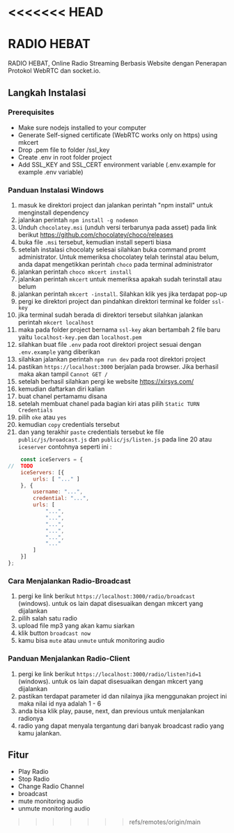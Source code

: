 <<<<<<< HEAD
=======
# RADIO HEBAT
RADIO HEBAT, Online Radio Streaming Berbasis Website dengan Penerapan Protokol WebRTC dan socket.io.

## Langkah Instalasi
### Prerequisites
- Make sure nodejs installed to your computer
- Generate Self-signed certificate (WebRTC works only on https) using mkcert
- Drop .pem file to folder /ssl_key
- Create .env in root folder project
- Add SSL_KEY and SSL_CERT environment variable (.env.example for example .env variable)

### Panduan Instalasi Windows
1. masuk ke direktori project dan jalankan perintah "npm install" untuk menginstall dependency
2. jalankan perintah `npm install -g nodemon`
3. Unduh `chocolatey.msi` (unduh versi terbarunya pada asset) pada link berikut https://github.com/chocolatey/choco/releases
4. buka file `.msi` tersebut, kemudian install seperti biasa
5. setelah instalasi chocolaty selesai silahkan buka command promt administrator. Untuk memeriksa chocolatey telah terinstal atau belum, anda dapat mengetikkan perintah `choco` pada terminal administrator
6. jalankan perintah `choco mkcert install`
7. jalankan perintah `mkcert` untuk memeriksa apakah sudah terinstall atau belum
8. jalankan perintah `mkcert -install`. Silahkan klik yes jika terdapat pop-up
9. pergi ke direktori project dan pindahkan direktori terminal ke folder `ssl-key`
10. jika terminal sudah berada di direktori tersebut silahkan jalankan perintah `mkcert localhost`
11. maka pada folder project bernama `ssl-key` akan bertambah 2 file baru yaitu `localhost-key.pem` dan `localhost.pem`
12. silahkan buat file `.env` pada root direktori project sesuai dengan `.env.example` yang diberikan
13. silahkan jalankan perintah `npm run dev` pada root direktori project
14. pastikan `https://localhost:3000` berjalan pada browser. Jika berhasil maka akan tampil `Cannot GET /`
15. setelah berhasil silahkan pergi ke website https://xirsys.com/
16. kemudian daftarkan diri kalian
17. buat chanel pertamamu disana
18. setelah membuat chanel pada bagian kiri atas pilih `Static TURN Credentials`
19. pilih `oke` atau `yes`
20. kemudian `copy` credentials tersebut
21. dan yang terakhir `paste` credentials tersebut ke file `public/js/broadcast.js` dan `public/js/listen.js` pada line 20 atau `iceserver`
contohnya seperti ini :
```javascript
    const iceServers = {
//  TODO
    iceServers: [{
        urls: [ "..." ]
    }, {
        username: "...",
        credential: "...",
        urls: [
            "...",
            "...",
            "...",
            "...",
            "...",
            "..."
        ]
    }]
};
```

### Cara Menjalankan Radio-Broadcast
1. pergi ke link berikut `https://localhost:3000/radio/broadcast` (windows). untuk os lain dapat disesuaikan dengan mkcert yang dijalankan
2. pilih salah satu radio
3. upload file mp3 yang akan kamu siarkan
4. klik button `broadcast now`
5. kamu bisa `mute` atau `unmute` untuk monitoring audio

### Panduan Menjalankan Radio-Client
1. pergi ke link berikut `https://localhost:3000/radio/listen?id=1` (windows). untuk os lain dapat disesuaikan dengan mkcert yang dijalankan
2. pastikan terdapat parameter id dan nilainya jika menggunakan project ini maka nilai id nya adalah 1 - 6
3. anda bisa klik play, pause, next, dan previous untuk menjalankan radionya
4. radio yang dapat menyala tergantung dari banyak broadcast radio yang kamu jalankan.

## Fitur
- Play Radio
- Stop Radio
- Change Radio Channel
- broadcast
- mute monitoring audio
- unmute monitoring audio
>>>>>>> refs/remotes/origin/main
